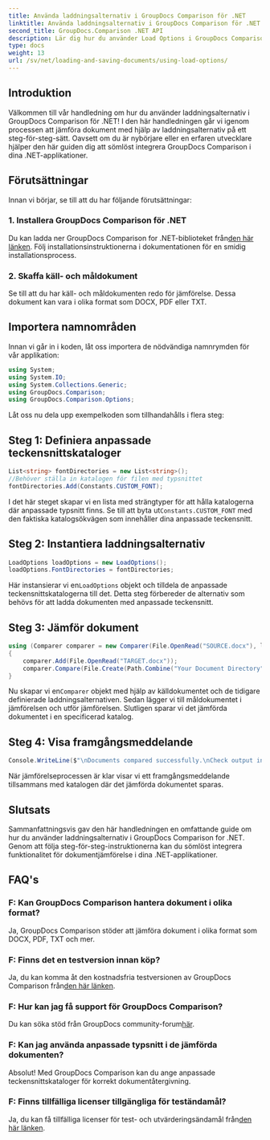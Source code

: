 ```yaml
---
title: Använda laddningsalternativ i GroupDocs Comparison för .NET
linktitle: Använda laddningsalternativ i GroupDocs Comparison för .NET
second_title: GroupDocs.Comparison .NET API
description: Lär dig hur du använder Load Options i GroupDocs Comparison för .NET för att sömlöst jämföra dokument med anpassade teckensnitt.
type: docs
weight: 13
url: /sv/net/loading-and-saving-documents/using-load-options/
---
```

## Introduktion
Välkommen till vår handledning om hur du använder laddningsalternativ i GroupDocs Comparison för .NET! I den här handledningen går vi igenom processen att jämföra dokument med hjälp av laddningsalternativ på ett steg-för-steg-sätt. Oavsett om du är nybörjare eller en erfaren utvecklare hjälper den här guiden dig att sömlöst integrera GroupDocs Comparison i dina .NET-applikationer.
## Förutsättningar
Innan vi börjar, se till att du har följande förutsättningar:
### 1. Installera GroupDocs Comparison för .NET
 Du kan ladda ner GroupDocs Comparison for .NET-biblioteket från[den här länken](https://releases.groupdocs.com/comparison/net/). Följ installationsinstruktionerna i dokumentationen för en smidig installationsprocess.
### 2. Skaffa käll- och måldokument
Se till att du har käll- och måldokumenten redo för jämförelse. Dessa dokument kan vara i olika format som DOCX, PDF eller TXT.
## Importera namnområden
Innan vi går in i koden, låt oss importera de nödvändiga namnrymden för vår applikation:
```csharp
using System;
using System.IO;
using System.Collections.Generic;
using GroupDocs.Comparison;
using GroupDocs.Comparison.Options;
```
Låt oss nu dela upp exempelkoden som tillhandahålls i flera steg:
## Steg 1: Definiera anpassade teckensnittskataloger
```csharp
List<string> fontDirectories = new List<string>();
//Behöver ställa in katalogen för filen med typsnittet
fontDirectories.Add(Constants.CUSTOM_FONT);
```
 I det här steget skapar vi en lista med strängtyper för att hålla katalogerna där anpassade typsnitt finns. Se till att byta ut`Constants.CUSTOM_FONT` med den faktiska katalogsökvägen som innehåller dina anpassade teckensnitt.
## Steg 2: Instantiera laddningsalternativ
```csharp
LoadOptions loadOptions = new LoadOptions();
loadOptions.FontDirectories = fontDirectories;
```
 Här instansierar vi en`LoadOptions` objekt och tilldela de anpassade teckensnittskatalogerna till det. Detta steg förbereder de alternativ som behövs för att ladda dokumenten med anpassade teckensnitt.
## Steg 3: Jämför dokument
```csharp
using (Comparer comparer = new Comparer(File.OpenRead("SOURCE.docx"), loadOptions))
{
    comparer.Add(File.OpenRead("TARGET.docx"));
    comparer.Compare(File.Create(Path.Combine("Your Document Directory", "RESULT.docx")));
}
```
 Nu skapar vi en`Comparer` objekt med hjälp av källdokumentet och de tidigare definierade laddningsalternativen. Sedan lägger vi till måldokumentet i jämförelsen och utför jämförelsen. Slutligen sparar vi det jämförda dokumentet i en specificerad katalog.
## Steg 4: Visa framgångsmeddelande
```csharp
Console.WriteLine($"\nDocuments compared successfully.\nCheck output in {Directory.GetCurrentDirectory()}.");
```
När jämförelseprocessen är klar visar vi ett framgångsmeddelande tillsammans med katalogen där det jämförda dokumentet sparas.
## Slutsats
Sammanfattningsvis gav den här handledningen en omfattande guide om hur du använder laddningsalternativ i GroupDocs Comparison for .NET. Genom att följa steg-för-steg-instruktionerna kan du sömlöst integrera funktionalitet för dokumentjämförelse i dina .NET-applikationer.
## FAQ's
### F: Kan GroupDocs Comparison hantera dokument i olika format?
Ja, GroupDocs Comparison stöder att jämföra dokument i olika format som DOCX, PDF, TXT och mer.
### F: Finns det en testversion innan köp?
 Ja, du kan komma åt den kostnadsfria testversionen av GroupDocs Comparison från[den här länken](https://releases.groupdocs.com/).
### F: Hur kan jag få support för GroupDocs Comparison?
 Du kan söka stöd från GroupDocs community-forum[här](https://forum.groupdocs.com/c/comparison/12).
### F: Kan jag använda anpassade typsnitt i de jämförda dokumenten?
Absolut! Med GroupDocs Comparison kan du ange anpassade teckensnittskataloger för korrekt dokumentåtergivning.
### F: Finns tillfälliga licenser tillgängliga för teständamål?
Ja, du kan få tillfälliga licenser för test- och utvärderingsändamål från[den här länken](https://purchase.groupdocs.com/temporary-license/).